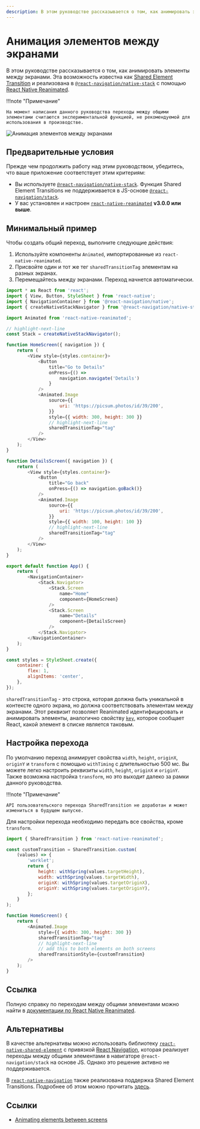 ```yaml
---
description: В этом руководстве рассказывается о том, как анимировать элементы между экранами
---
```


# Анимация элементов между экранами

В этом руководстве рассказывается о том, как анимировать элементы между экранами. Эта возможность известна как [Shared Element Transition](https://docs.swmansion.com/react-native-reanimated/docs/api/sharedElementTransitions) и реализована в [`@react-navigation/native-stack`](native-stack-navigator.md) с помощью [React Native Reanimated](https://docs.swmansion.com/react-native-reanimated/).

!!!note "Примечание"

    На момент написания данного руководства переходы между общими элементами считаются экспериментальной функцией, не рекомендуемой для использования в производстве.

![Анимация элементов между экранами](shared-element-transitions.apng)

## Предварительные условия

Прежде чем продолжить работу над этим руководством, убедитесь, что ваше приложение соответствует этим критериям:

-   Вы используете [`@react-navigation/native-stack`](native-stack-navigator.md). Функция Shared Element Transitions не поддерживается в JS-основе [`@react-navigation/stack`](stack-navigator.md).
-   У вас установлен и настроен [`react-native-reanimated`](https://docs.swmansion.com/react-native-reanimated/docs/fundamentals/installation) **v3.0.0 или выше**.

## Минимальный пример

Чтобы создать общий переход, выполните следующие действия:

1.  Используйте компоненты `Animated`, импортированные из `react-native-reanimated`.
2.  Присвойте один и тот же тег `sharedTransitionTag` элементам на разных экранах.
3.  Перемещайтесь между экранами. Переход начнется автоматически.

```js
import * as React from 'react';
import { View, Button, StyleSheet } from 'react-native';
import { NavigationContainer } from '@react-navigation/native';
import { createNativeStackNavigator } from '@react-navigation/native-stack';

import Animated from 'react-native-reanimated';

// highlight-next-line
const Stack = createNativeStackNavigator();

function HomeScreen({ navigation }) {
    return (
        <View style={styles.container}>
            <Button
                title="Go to Details"
                onPress={() =>
                    navigation.navigate('Details')
                }
            />
            <Animated.Image
                source={{
                    uri: 'https://picsum.photos/id/39/200',
                }}
                style={{ width: 300, height: 300 }}
                // highlight-next-line
                sharedTransitionTag="tag"
            />
        </View>
    );
}

function DetailsScreen({ navigation }) {
    return (
        <View style={styles.container}>
            <Button
                title="Go back"
                onPress={() => navigation.goBack()}
            />
            <Animated.Image
                source={{
                    uri: 'https://picsum.photos/id/39/200',
                }}
                style={{ width: 100, height: 100 }}
                // highlight-next-line
                sharedTransitionTag="tag"
            />
        </View>
    );
}

export default function App() {
    return (
        <NavigationContainer>
            <Stack.Navigator>
                <Stack.Screen
                    name="Home"
                    component={HomeScreen}
                />
                <Stack.Screen
                    name="Details"
                    component={DetailsScreen}
                />
            </Stack.Navigator>
        </NavigationContainer>
    );
}

const styles = StyleSheet.create({
    container: {
        flex: 1,
        alignItems: 'center',
    },
});
```

`sharedTransitionTag` - это строка, которая должна быть уникальной в контексте одного экрана, но должна соответствовать элементам между экранами. Этот реквизит позволяет Reanimated идентифицировать и анимировать элементы, аналогично свойству [`key`](https://reactdev.ru/learn/rendering-lists#keeping-list-items-in-order-with-key), которое сообщает React, какой элемент в списке является таковым.

## Настройка перехода

По умолчанию переход анимирует свойства `width`, `height`, `originX`, `originY` и `transform` с помощью `withTiming` с длительностью 500 мс. Вы можете легко настроить реквизиты `width`, `height`, `originX` и `originY`. Также возможна настройка `transform`, но это выходит далеко за рамки данного руководства.

!!!note "Примечание"

    API пользовательского перехода SharedTransition не доработан и может измениться в будущем выпуске.

Для настройки перехода необходимо передать все свойства, кроме `transform`.

```js
import { SharedTransition } from 'react-native-reanimated';

const customTransition = SharedTransition.custom(
    (values) => {
        'worklet';
        return {
            height: withSpring(values.targetHeight),
            width: withSpring(values.targetWidth),
            originX: withSpring(values.targetOriginX),
            originY: withSpring(values.targetOriginY),
        };
    }
);

function HomeScreen() {
    return (
        <Animated.Image
            style={{ width: 300, height: 300 }}
            sharedTransitionTag="tag"
            // highlight-next-line
            // add this to both elements on both screens
            sharedTransitionStyle={customTransition}
        />
    );
}
```

## Ссылка

Полную справку по переходам между общими элементами можно найти в [документации по React Native Reanimated](https://docs.swmansion.com/react-native-reanimated/docs/api/sharedElementTransitions).

## Альтернативы

В качестве альтернативы можно использовать библиотеку [`react-native-shared-element`](https://github.com/IjzerenHein/react-native-shared-element) с привязкой [React Navigation](https://github.com/IjzerenHein/react-navigation-shared-element), которая реализует переходы между общими элементами в навигаторе `@react-navigation/stack` на основе JS. Однако это решение активно не поддерживается.

В [`react-native-navigation`](https://github.com/wix/react-native-navigation) также реализована поддержка Shared Element Transitions. Подробнее об этом можно прочитать [здесь](https://wix.github.io/react-native-navigation/docs/style-animations#shared-element-transitions).

## Ссылки

-   [Animating elements between screens](https://reactnavigation.org/docs/shared-element-transitions)
